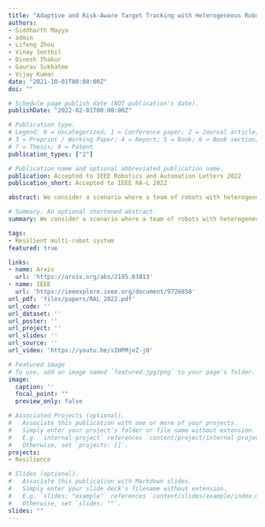 ```yaml
---
title: "Adaptive and Risk-Aware Target Tracking with Heterogeneous Robot Teams"
authors:
- Siddharth Mayya
- admin
- Lifeng Zhou
- Vinay Senthil
- Dinesh Thakur
- Gaurav Sukhatme
- Vijay Kumar
date: "2021-10-01T00:00:00Z"
doi: ""

# Schedule page publish date (NOT publication's date).
publishDate: "2022-02-01T00:00:00Z"

# Publication type.
# Legend: 0 = Uncategorized; 1 = Conference paper; 2 = Journal article;
# 3 = Preprint / Working Paper; 4 = Report; 5 = Book; 6 = Book section;
# 7 = Thesis; 8 = Patent
publication_types: ["2"]

# Publication name and optional abbreviated publication name.
publication: Accepted to IEEE Robotics and Automation Letters 2022
publication_short: Accepted to IEEE RA-L 2022

abstract: We consider a scenario where a team of robots with heterogeneous sensors must track a set of hostile targets which induce sensory failures on the robots. In particular, the likelihood of failures depends on the proximity between the targets and the robots. We propose a control framework that implicitly addresses the competing objectives of performance maximization and sensor preservation (which impacts the future performance of the team).  Our framework consists of a predictive component---which accounts for the risk of being detected by the target, and a reactive component---which maximizes the performance of the team regardless of the failures that have already occurred. Based on a measure of the abundance of sensors in the team, our framework can generate aggressive and risk-averse robot configurations to track the targets. Crucially, the heterogeneous sensing capabilities of the robots are explicitly considered in each step, allowing for a more expressive risk-performance trade-off. Simulated experiments with induced sensor failures demonstrate the efficacy of the proposed approach.

# Summary. An optional shortened abstract.
summary: We consider a scenario where a team of robots with heterogeneous sensors must track a set of hostile targets which induce sensory failures on the robots.

tags:
- Resilient multi-robot system
featured: true

links:
- name: Arxiv
  url: 'https://arxiv.org/abs/2105.03813'
- name: IEEE
  url: 'https://ieeexplore.ieee.org/document/9726858'
url_pdf: 'files/papers/RAL_2022.pdf'
url_code: ''
url_dataset: ''
url_poster: ''
url_project: ''
url_slides: ''
url_source: ''
url_video: 'https://youtu.be/sIHPMjeZ-j0'

# Featured image
# To use, add an image named `featured.jpg/png` to your page's folder.
image:
  caption: ''
  focal_point: ""
  preview_only: false

# Associated Projects (optional).
#   Associate this publication with one or more of your projects.
#   Simply enter your project's folder or file name without extension.
#   E.g. `internal-project` references `content/project/internal-project/index.md`.
#   Otherwise, set `projects: []`.
projects:
- Resilience

# Slides (optional).
#   Associate this publication with Markdown slides.
#   Simply enter your slide deck's filename without extension.
#   E.g. `slides: "example"` references `content/slides/example/index.md`.
#   Otherwise, set `slides: ""`.
slides: ""
---
```

